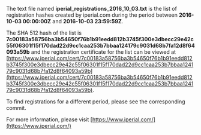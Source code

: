 The text file named **iperial_registrations_2016_10_03.txt** is the list of registration hashes created by iperial.com during the period between **2016-10-03 00:00:00Z** and **2016-10-03 23:59:59Z**.

The SHA 512 hash of the list is **7c00183a58756ba3b54650f76b1b91eedd812b3745f300e3dbecc29e42c55f06301f15f170dad22d9cc1caa253b7bbaa124179c9031d68b7fa12d8f64093a59b** and the registration certificate for the list can be viewed at [https://www.iperial.com/cert/7c00183a58756ba3b54650f76b1b91eedd812b3745f300e3dbecc29e42c55f06301f15f170dad22d9cc1caa253b7bbaa124179c9031d68b7fa12d8f64093a59b](https://www.iperial.com/cert/7c00183a58756ba3b54650f76b1b91eedd812b3745f300e3dbecc29e42c55f06301f15f170dad22d9cc1caa253b7bbaa124179c9031d68b7fa12d8f64093a59b).

To find registrations for a different period, please see the corresponding commit.

For more information, please visit [https://www.iperial.com/](https://www.iperial.com/)
